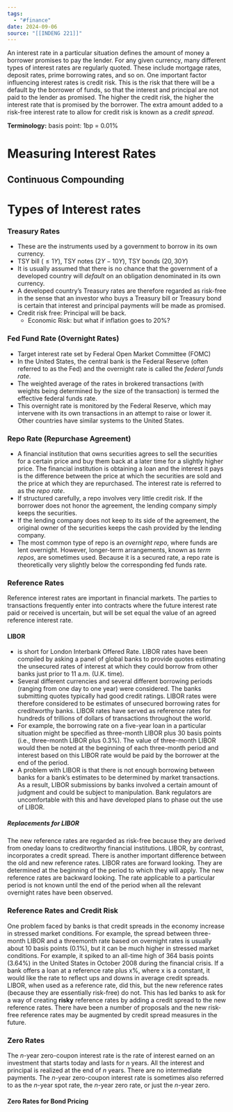 ```yaml
---
tags:
  - "#finance"
date: 2024-09-06
source: "[[INDENG 221]]"
---
```


An interest rate in a particular situation defines the amount of money a borrower promises to pay the lender. For any given currency, many different types of interest rates are regularly quoted. These include mortgage rates, deposit rates, prime borrowing rates, and so on. One important factor influencing interest rates is credit risk. This is the risk that there will be a default by the borrower of funds, so that the interest and principal are not paid to the lender as promised. The higher the credit risk, the higher the interest rate that is promised by the borrower. The extra amount added to a risk-free interest rate to allow for credit risk is known as a _credit spread_.

__Terminology:__ basis point: 1bp = 0.01%



# Measuring Interest Rates


## Continuous Compounding



# Types of Interest rates

### Treasury Rates

- These are the instruments used by a government to borrow in its own currency.
- TSY bill $( ≤ 1Y )$, TSY notes $( 2Y - 10Y )$, TSY bonds ($20, 30Y$)
- It is usually assumed that there is no chance that the government of a developed country will _default_ on an obligation denominated in its own currency. 
- A developed country’s Treasury rates are therefore regarded as risk-free in the sense that an investor who buys a Treasury bill or Treasury bond is certain that interest and principal payments will be made as promised.
- Credit risk free: Principal will be back.
	- Economic Risk: but what if inflation goes to 20%?

### Fed Fund Rate (Overnight Rates)

- Target interest rate set by Federal Open Market Committee (FOMC)
- In the United States, the central bank is the Federal Reserve (often referred to as the Fed) and the overnight rate is called the _federal funds rate_. 
- The weighted average of the rates in brokered transactions (with weights being determined by the size of the transaction) is termed the effective federal funds rate. 
- This overnight rate is monitored by the Federal Reserve, which may intervene with its own transactions in an attempt to raise or lower it. Other countries have similar systems to the United States.

### Repo Rate (Repurchase Agreement)

- A financial institution that owns securities agrees to sell the securities for a certain price and buy them back at a later time for a slightly higher price. The financial institution is obtaining a loan and the interest it pays is the difference between the price at which the securities are sold and the price at which they are repurchased. The interest rate is referred to as the _repo rate_.
- If structured carefully, a repo involves very little credit risk. If the borrower does not honor the agreement, the lending company simply keeps the securities. 
- If the lending company does not keep to its side of the agreement, the original owner of the securities keeps the cash provided by the lending company. 
- The most common type of repo is an _overnight repo_, where funds are lent overnight. However, longer-term arrangements, known as _term repos_, are sometimes used. Because it is a secured rate, a repo rate is theoretically very slightly below the corresponding fed funds rate. 


### Reference Rates

Reference interest rates are important in financial markets. The parties to transactions frequently enter into contracts where the future interest rate paid or received is uncertain, but will be set equal the value of an agreed reference interest rate.


#### LIBOR 

- is short for London Interbank Offered Rate. LIBOR rates have been compiled by asking a panel of global banks to provide quotes estimating the unsecured rates of interest at which they could borrow from other banks just prior to 11 a.m. (U.K. time). 
- Several different currencies and several different borrowing periods (ranging from one day to one year) were considered. The banks submitting quotes typically had good credit ratings. LIBOR rates were therefore considered to be estimates of unsecured borrowing rates for creditworthy banks. LIBOR rates have served as reference rates for hundreds of trillions of dollars of transactions throughout the world. 
- For example, the borrowing rate on a five-year loan in a particular situation might be specified as three-month LIBOR plus 30 basis points (i.e., three-month LIBOR plus 0.3%). The value of three-month LIBOR would then be noted at the beginning of each three-month period and interest based on this LIBOR rate would be paid by the borrower at the end of the period. 
- A problem with LIBOR is that there is not enough borrowing between banks for a bank’s estimates to be determined by market transactions. As a result, LIBOR submissions by banks involved a certain amount of judgment and could be subject to manipulation. Bank regulators are uncomfortable with this and have developed plans to phase out the use of LIBOR. 

##### Replacements for LIBOR

The new reference rates are regarded as risk-free because they are derived from oneday loans to creditworthy financial institutions. LIBOR, by contrast, incorporates a credit spread. There is another important difference between the old and new reference rates. LIBOR rates are forward looking. They are determined at the beginning of the period to which they will apply. The new reference rates are backward looking. The rate applicable to a particular period is not known until the end of the period when all the relevant overnight rates have been observed.


### Reference Rates and Credit Risk

One problem faced by banks is that credit spreads in the economy increase in stressed market conditions. For example, the spread between three-month LIBOR and a threemonth rate based on overnight rates is usually about 10 basis points (0.1%), but it can be much higher in stressed market conditions. For example, it spiked to an all-time high of 364 basis points (3.64%) in the United States in October 2008 during the financial crisis. If a bank offers a loan at a reference rate plus x%, where x is a constant, it would like the rate to reflect ups and downs in average credit spreads. LIBOR, when used as a reference rate, did this, but the new reference rates (because they are essentially risk-free) do not. This has led banks to ask for a way of creating __risky__ reference rates by adding a credit spread to the new reference rates. There have been a number of proposals and the new risk-free reference rates may be augmented by credit spread measures in the future.



### Zero Rates

The $n$-year zero-coupon interest rate is the rate of interest earned on an investment that starts today and lasts for $n$ years. All the interest and principal is realized at the end of $n$ years. There are no intermediate payments. The $n$-year zero-coupon interest rate is sometimes also referred to as the $n$-year spot rate, the $n$-year zero rate, or just the $n$-year zero.


#### Zero Rates for Bond Pricing


